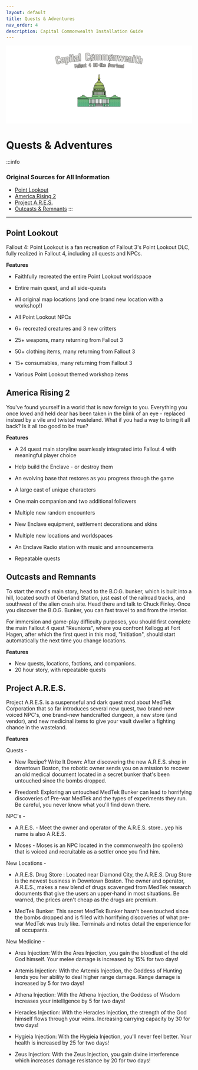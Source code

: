 ```yaml
---
layout: default
title: Quests & Adventures
nav_order: 4
description: Capital Commonwealth Installation Guide
---
```


![image](https://raw.githubusercontent.com/McTiddies4Lunch/CapitalCommonwealth/refs/heads/main/splash2.png)

# Quests & Adventures

:::info
### **Original Sources for All Information**

- [Point Lookout](https://www.nexusmods.com/fallout4/mods/60330)
- [America Rising 2](https://www.nexusmods.com/fallout4/mods/75767)
- [Project A.R.E.S.](https://www.nexusmods.com/fallout4/mods/93271)
- [Outcasts & Remnants](https://www.nexusmods.com/fallout4/mods/21469)
:::
*** 
## Point Lookout

Fallout 4: Point Lookout is a fan recreation of Fallout 3's Point Lookout DLC, fully realized in Fallout 4, including all quests and NPCs.


**Features**

- Faithfully recreated the entire Point Lookout worldspace

- Entire main quest, and all side-quests

- All original map locations (and one brand new location with a workshop!)

- All Point Lookout NPCs

- 6+ recreated creatures and 3 new critters

- 25+ weapons, many returning from Fallout 3

- 50+ clothing items, many returning from Fallout 3

- 15+ consumables, many returning from Fallout 3

- Various Point Lookout themed workshop items


## America Rising 2

You've found yourself in a world that is now foreign to you. Everything you once loved and held dear has been taken in the blink of an eye -
replaced instead by a vile and twisted wasteland. What if you had a way
to bring it all back? Is it all too good to be true?


**Features**

- A 24 quest main storyline seamlessly integrated into Fallout 4 with meaningful player choice

- Help build the Enclave - or destroy them

- An evolving base that restores as you progress through the game

- A large cast of unique characters

- One main companion and two additional followers

- Multiple new random encounters

- New Enclave equipment, settlement decorations and skins

- Multiple new locations and worldspaces

- An Enclave Radio station with music and announcements

- Repeatable quests


## Outcasts and Remnants

To start the mod's main story, head to the B.O.G. bunker, which is built into a hill, located south of Oberland Station, just east of the railroad tracks, and southwest of the alien crash site.  Head there and talk to Chuck Finley.  Once you discover the B.O.G. Bunker, you can fast travel to and from the interior.

For immersion and game-play difficulty purposes, you should first complete the main Fallout 4 quest "Reunions", where you confront Kellogg at Fort Hagen, after which the first quest in this mod, "Initiation", should start automatically the next time you change locations.


**Features**

- New quests, locations, factions, and companions.
- 20 hour story, with repeatable quests


## Project A.R.E.S.

Project A.R.E.S. is a suspenseful and dark quest mod about MedTek Corporation that so far introduces several new quest, two brand-new voiced NPC's, one brand-new handcrafted dungeon, a new store (and vendor), and new medicinal items to give your vault dweller a fighting chance in the wasteland.


**Features**

Quests -

- New Recipe? Write It Down: After discovering the new A.R.E.S. shop in downtown Boston, the robotic owner sends you on a mission to recover an old medical document located in a secret bunker that's been untouched since the bombs dropped.

- Freedom!: Exploring an untouched MedTek Bunker can lead to horrifying discoveries of Pre-war MedTek and the types of experiments they run. Be careful, you never know what you'll find down there.

NPC's -

- A.R.E.S. - Meet the owner and operator of the A.R.E.S. store...yep his name is also A.R.E.S.
  
 - Moses - Moses is an NPC located in the commonwealth (no spoilers) that is voiced and recruitable as a settler once you find him.


New Locations -


- A.R.E.S. Drug Store : Located near Diamond City, the A.R.E.S. Drug Store is the newest business in Downtown Boston. The owner and operator, A.R.E.S., makes a new blend of drugs scavenged from MedTek research documents that give the users an upper-hand in most situations. Be warned, the prices aren't cheap as the drugs are premium.

- MedTek Bunker: This secret MedTek Bunker hasn't been touched since the bombs dropped and is filled with horrifying discoveries of what pre-war MedTek was truly like. Terminals and notes detail the experience for all occupants.


New Medicine -

- Ares Injection: With the Ares Injection, you gain the bloodlust of the old God himself. Your melee damage is increased by 15% for two days!
  
- Artemis Injection: With the Artemis Injection, the Goddess of Hunting lends you her ability to deal higher range damage. Range damage is increased by 5 for two days!
  
- Athena Injection: With the Athena Injection, the Goddess of Wisdom increases your intelligence by 5 for two days!

- Heracles Injection: With the Heracles Injection, the strength of the God himself flows through your veins. Increasing carrying capacity by 30 for two days!

- Hygieia Injection: With the Hygieia Injection, you'll never feel better. Your health is increased by 25 for two days!

- Zeus Injection: With the Zeus Injection, you gain divine interference which increases damage resistance by 20 for two days!
